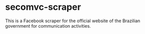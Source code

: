# secomvc-scraper
This is a Facebook scraper for the official website of the Brazilian government for communication activities.

